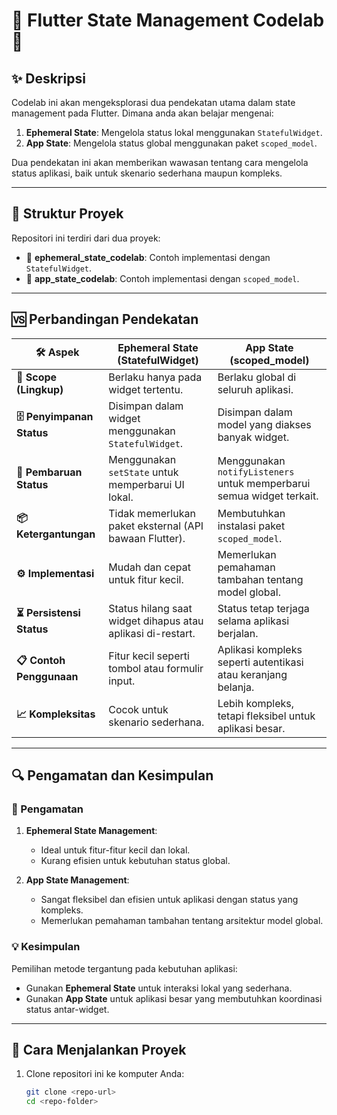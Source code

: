 # 🌟 Flutter State Management Codelab 🌟

## ✨ Deskripsi
Codelab ini akan mengeksplorasi dua pendekatan utama dalam state management pada Flutter. Dimana anda akan belajar mengenai:
1. **Ephemeral State**: Mengelola status lokal menggunakan `StatefulWidget`.
2. **App State**: Mengelola status global menggunakan paket `scoped_model`.

Dua pendekatan ini akan memberikan wawasan tentang cara mengelola status aplikasi, baik untuk skenario sederhana maupun kompleks.

---

## 📂 Struktur Proyek
Repositori ini terdiri dari dua proyek:
- 📁 **ephemeral_state_codelab**: Contoh implementasi dengan `StatefulWidget`.
- 📁 **app_state_codelab**: Contoh implementasi dengan `scoped_model`.

---

## 🆚 Perbandingan Pendekatan

| **🛠️ Aspek**               | **Ephemeral State** (StatefulWidget)             | **App State** (scoped_model)                     |
|----------------------------|------------------------------------------------|-------------------------------------------------|
| **📌 Scope (Lingkup)**      | Berlaku hanya pada widget tertentu.             | Berlaku global di seluruh aplikasi.             |
| **🗄️ Penyimpanan Status**   | Disimpan dalam widget menggunakan `StatefulWidget`. | Disimpan dalam model yang diakses banyak widget. |
| **🔄 Pembaruan Status**     | Menggunakan `setState` untuk memperbarui UI lokal. | Menggunakan `notifyListeners` untuk memperbarui semua widget terkait. |
| **📦 Ketergantungan**       | Tidak memerlukan paket eksternal (API bawaan Flutter). | Membutuhkan instalasi paket `scoped_model`.      |
| **⚙️ Implementasi**         | Mudah dan cepat untuk fitur kecil.              | Memerlukan pemahaman tambahan tentang model global. |
| **⏳ Persistensi Status**   | Status hilang saat widget dihapus atau aplikasi di-restart. | Status tetap terjaga selama aplikasi berjalan.   |
| **📋 Contoh Penggunaan**    | Fitur kecil seperti tombol atau formulir input. | Aplikasi kompleks seperti autentikasi atau keranjang belanja. |
| **📈 Kompleksitas**         | Cocok untuk skenario sederhana.                 | Lebih kompleks, tetapi fleksibel untuk aplikasi besar. |

---

## 🔍 Pengamatan dan Kesimpulan

### 🧐 Pengamatan
1. **Ephemeral State Management**:
   - Ideal untuk fitur-fitur kecil dan lokal.
   - Kurang efisien untuk kebutuhan status global.

2. **App State Management**:
   - Sangat fleksibel dan efisien untuk aplikasi dengan status yang kompleks.
   - Memerlukan pemahaman tambahan tentang arsitektur model global.

### 💡 Kesimpulan
Pemilihan metode tergantung pada kebutuhan aplikasi:
- Gunakan **Ephemeral State** untuk interaksi lokal yang sederhana.
- Gunakan **App State** untuk aplikasi besar yang membutuhkan koordinasi status antar-widget.

---

## 🚀 Cara Menjalankan Proyek

1. Clone repositori ini ke komputer Anda:
   ```bash
   git clone <repo-url>
   cd <repo-folder>
